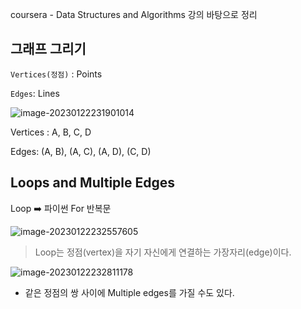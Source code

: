 coursera - Data Structures and Algorithms 강의 바탕으로 정리

## 그래프 그리기

`Vertices(정점)` : Points

`Edges`: Lines

![image-20230122231901014](C:\Users\726jo\AppData\Roaming\Typora\typora-user-images\image-20230122231901014.png)

Vertices : A, B, C, D

Edges: (A, B), (A, C), (A, D), (C, D)



## Loops and Multiple Edges

Loop ➡️ 파이썬 For 반복문

![image-20230122232557605](C:\Users\726jo\AppData\Roaming\Typora\typora-user-images\image-20230122232557605.png)

> Loop는 정점(vertex)을 자기 자신에게 연결하는 가장자리(edge)이다.

 

![image-20230122232811178](C:\Users\726jo\AppData\Roaming\Typora\typora-user-images\image-20230122232811178.png)

- 같은 정점의 쌍 사이에 Multiple edges를 가질 수도 있다.

